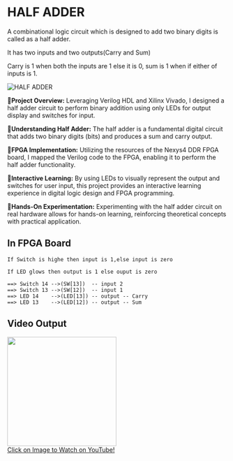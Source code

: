 # HALF ADDER
A combinational logic circuit which is designed to add two binary digits is called as a half adder.

It has two inputs and two outputs(Carry and Sum)

Carry is 1 when both the inputs are 1 else it is 0, sum is 1 when if either of inputs is 1.

![HALF ADDER](https://www.tutorialspoint.com/assets/questions/media/334420-1672057906.jpg)

🔹**Project Overview:** Leveraging Verilog HDL and Xilinx Vivado, I designed a half adder circuit to perform binary addition using only LEDs for output display and switches for input.

🔹**Understanding Half Adder:** The half adder is a fundamental digital circuit that adds two binary digits (bits) and produces a sum and carry output.

🔹**FPGA Implementation:** Utilizing the resources of the Nexys4 DDR FPGA board, I mapped the Verilog code to the FPGA, enabling it to perform the half adder functionality.

🔹**Interactive Learning:** By using LEDs to visually represent the output and switches for user input, this project provides an interactive learning experience in digital logic design and FPGA programming.

🔹**Hands-On Experimentation:** Experimenting with the half adder circuit on real hardware allows for hands-on learning, reinforcing theoretical concepts with practical application.

  ## In FPGA Board
  
    If Switch is highe then input is 1,else input is zero

    If LED glows then output is 1 else ouput is zero
    
    ==> Switch 14 -->(SW[13])  -- input 2
    ==> Switch 13 -->(SW[12])  -- input 1
    ==> LED 14    -->(LED[13]) -- output -- Carry
    ==> LED 13    -->(LED[12]) -- output -- Sum
    

## Video Output

<a href="https://www.youtube.com/watch?v=epAglxSi37c">
    <img width="250" src="https://img.youtube.com/vi/epAglxSi37c/0.jpg">
    </br>Click on Image to Watch on YouTube!
</a>
